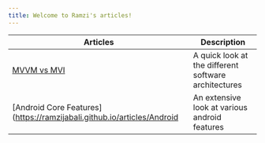 ```yaml
---
title: Welcome to Ramzi's articles!
---
```


| Articles | Description |
| ----------- | ----------- |
| [MVVM vs MVI](https://ramzijabali.github.io/articles/Architecture) | A quick look at the different software architectures |
| [Android Core Features](https://ramzijabali.github.io/articles/Android | An extensive look at various android features |

